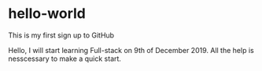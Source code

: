 # hello-world
This is my first sign up to GitHub

Hello, I will start learning Full-stack on 9th of December 2019. All the help is nesscessary to make a quick start.

